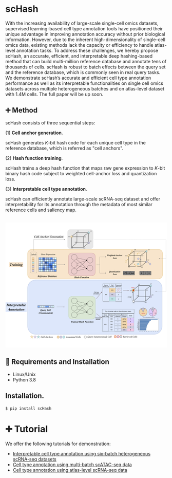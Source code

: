 # scHash 
With the increasing availability of large-scale single-cell omics datasets, supervised learning-based cell type annotation tools have positioned their unique advantage in improving annotation accuracy without prior biological information. However, due to the inherent high-dimensionality of single-cell omics data, existing methods lack the capacity or efficiency to handle atlas-level annotation tasks. To address these challenges, we hereby propose scHash, an accurate, efficient, and interpretable deep hashing-based method that can build multi-million reference database and annotate tens of thousands of cells. scHash is robust to batch effects between the query set and the reference database, which is commonly seen in real query tasks. We demonstrate scHash’s accurate and efficient cell type annotation performance as well as its interpretable functionalities on single cell omics datasets across multiple heterogeneous batches and on atlas-level dataset with 1.4M cells. The full paper will be up soon.


## :heavy_plus_sign: Method
scHash consists of three sequential steps:

(1) **Cell anchor generation**. 

scHash generates $K$-bit hash code for each unique cell type in the reference database, which is referred as "cell anchors". 

(2) **Hash function training**. 

scHash trains a deep hash function that maps raw gene expression to $K$-bit binary hash code subject to weighted cell-anchor loss and quantization loss. 

(3) **Interpretable cell type annotation**. 

scHash can efficiently annotate large-scale scRNA-seq dataset and offer interpretability for its annotation through the metadata of most similar reference cells and saliency map.

<br><img src="img/overview.png"/>

## :triangular_ruler: Requirements and Installation
* Linux/Unix
* Python 3.8

## Installation. 
```bash
$ pip install scHash
```

# :heavy_plus_sign: Tutorial

We offer the following tutorials for demonstration:

* [Interpretable cell type annotation using six-batch heterogeneous scRNA-seq datasets](https://github.com/bowang-lab/scHash/blob/main/vignettes/scRNA-seq_annotations_and_interpretability.ipynb)
* [Cell type annotation using multi-batch scATAC-seq data](https://github.com/bowang-lab/scHash/blob/main/vignettes/scATAC-seq_annotations.ipynb)
* [Cell type annotation using atlas-level scRNA-seq data](https://github.com/bowang-lab/scHash/blob/main/vignettes/atlas_level_annotations.ipynb)
